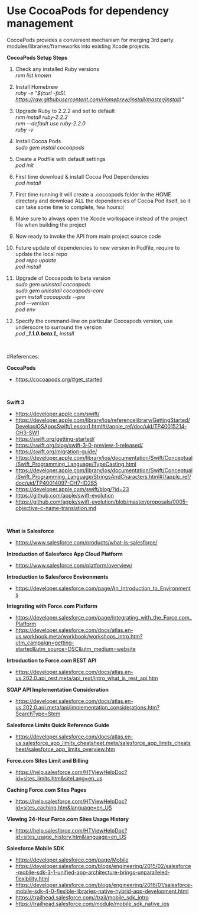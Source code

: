 # Use CocoaPods for dependency management

CocoaPods provides a convenient mechanism for merging 3rd party modules/libraries/frameworks into existing Xcode projects.

<b>CocoaPods Setup Steps</b>

1. Check any installed Ruby versions <br/> 
<i>rvm list known</i> <br/>

2. Install Homebrew <br/> 
<i>ruby -e "$(curl -fsSL https://raw.githubusercontent.com/Homebrew/install/master/install)"</i> <br/> 

3. Upgrade Ruby to 2.2.2 and set to default <br/>
<i>rvm install ruby-2.2.2</i> <br/>
<i>rvm --default use ruby-2.2.0</i> <br/>
<i>ruby -v</i> <br/>

4. Install Cocoa Pods <br/>
<i>sudo gem install cocoapods</i> <br/>

5. Create a Podfile with default settings <br/>
<i>pod init</i> <br/>

6. First time download & install Cocoa Pod Dependencies <br/>
<i>pod install</i> <br/>

7. First time running it will create a .cocoapods folder in the HOME directory and download ALL the dependencies of Cocoa Pod itself, so it can take some time to complete, few hours:( <br/>

8. Make sure to always open the Xcode workspace instead of the project file when building the project <br/> 

9. Now ready to invoke the API from main project source code <br/>

10. Future update of dependencies to new version in Podfile, require to update the local repo <br/>
<i>pod repo update</i><br/>
<i>pod install</i> <br/>

11. Upgrade of Cocoapods to beta version <br/>
<i>sudo gem uninstall cocoapods</i> <br/>
<i>sudo gem uninstall cocoapods-core</i> <br/>
<i>gem install cocoapods --pre</i> <br/>
<i>pod --version</i> <br/>
<i>pod env</i> <br/>

12. Specify the command-line on particular Cocoapods version, use underscore to surround the version <br/>
<i>pod <b>\_1.1.0.beta.1\_</b> install</i> <br/>

<br/>

#References:

<b>CocoaPods</b> <br/>
- https://cocoapods.org/#get_started <br/>

<br/>

<b>Swift 3</b> <br/>
- https://developer.apple.com/swift/ <br/>
- https://developer.apple.com/library/ios/referencelibrary/GettingStarted/DevelopiOSAppsSwift/Lesson1.html#//apple_ref/doc/uid/TP40015214-CH3-SW1 <br/>
- https://swift.org/getting-started/ <br/>
- https://swift.org/blog/swift-3-0-preview-1-released/ <br/>
- https://swift.org/migration-guide/ <br/>
- https://developer.apple.com/library/ios/documentation/Swift/Conceptual/Swift_Programming_Language/TypeCasting.html <br/>
- https://developer.apple.com/library/ios/documentation/Swift/Conceptual/Swift_Programming_Language/StringsAndCharacters.html#//apple_ref/doc/uid/TP40014097-CH7-ID285 <br/>
- https://developer.apple.com/swift/blog/?id=23 <br/>
- https://github.com/apple/swift-evolution <br/>
- https://github.com/apple/swift-evolution/blob/master/proposals/0005-objective-c-name-translation.md <br/>

<br/>

<b>What is Salesforce </b><br/>
- https://www.salesforce.com/products/what-is-salesforce/ <br/>

<b>Introduction of Salesforce App Cloud Platform</b> <br/>
- https://www.salesforce.com/platform/overview/ <br/>

<b>Introduction to Salesforce Environments</b> <br/>
- https://developer.salesforce.com/page/An_Introduction_to_Environments <br/>

<b>Integrating with Force.com Platform</b> <br/>
- https://developer.salesforce.com/page/Integrating_with_the_Force.com_Platform <br/>
- https://developer.salesforce.com/docs/atlas.en-us.workbook.meta/workbook/workshops_intro.htm?utm_campaign=getting-started&utm_source=DSC&utm_medium=website <br/>

<b>Introduction to Force.com REST API</b> <br/>
- https://developer.salesforce.com/docs/atlas.en-us.202.0.api_rest.meta/api_rest/intro_what_is_rest_api.htm  <br/>

<b>SOAP API Implementation Consideration</b> <br/>
- https://developer.salesforce.com/docs/atlas.en-us.202.0.api.meta/api/implementation_considerations.htm?SearchType=Stem <br/>

<b>Salesforce Limits Quick Reference Guide</b> <br/>
- https://developer.salesforce.com/docs/atlas.en-us.salesforce_app_limits_cheatsheet.meta/salesforce_app_limits_cheatsheet/salesforce_app_limits_overview.htm <br/>

<b>Force.com Sites Limit and Billing</b> <br/>
- https://help.salesforce.com/HTViewHelpDoc?id=sites_limits.htm&siteLang=en_us <br/>

<b>Caching Force.com Sites Pages</b> <br/>
- https://help.salesforce.com/HTViewHelpDoc?id=sites_caching.htm&language=en_US <br/>

<b>Viewing 24-Hour Force.com Sites Usage History</b> <br/>
- https://help.salesforce.com/HTViewHelpDoc?id=sites_usage_history.htm&language=en_US <br/>

<b>Salesforce Mobile SDK</b> <br/>
- https://developer.salesforce.com/page/Mobile <br/>
- https://developer.salesforce.com/blogs/engineering/2015/02/salesforce-mobile-sdk-3-1-unified-app-architecture-brings-unparalleled-flexibility.html <br/>
- https://developer.salesforce.com/blogs/engineering/2016/01/salesforce-mobile-sdk-4-0-flexible-libraries-native-hybrid-app-development.html <br/>
- https://trailhead.salesforce.com//trail/mobile_sdk_intro <br/>
- https://trailhead.salesforce.com/module/mobile_sdk_native_ios <br/>

<br/>

